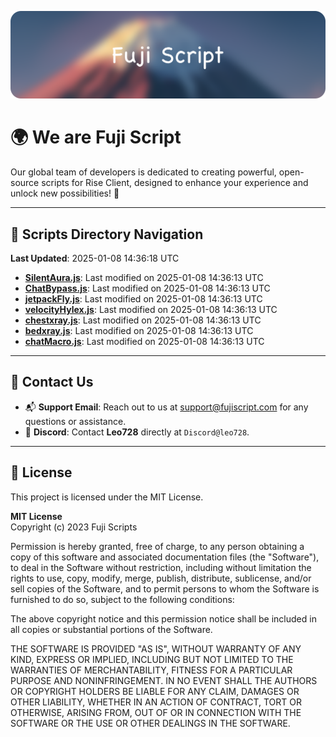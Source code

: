 ![Banner](.github/b.webp)

# 🌍 **We are Fuji Script**

Our global team of developers is dedicated to creating powerful, open-source scripts for Rise Client, designed to enhance your experience and unlock new possibilities! 🌟

---
<!-- SCRIPTS_NAVIGATION_START -->
## 📂 **Scripts Directory Navigation**

**Last Updated**: 2025-01-08 14:36:18 UTC

- **[SilentAura.js](scripts/SilentAura.js)**: Last modified on 2025-01-08 14:36:13 UTC
- **[ChatBypass.js](scripts/ChatBypass.js)**: Last modified on 2025-01-08 14:36:13 UTC
- **[jetpackFly.js](scripts/jetpackFly.js)**: Last modified on 2025-01-08 14:36:13 UTC
- **[velocityHylex.js](scripts/velocityHylex.js)**: Last modified on 2025-01-08 14:36:13 UTC
- **[chestxray.js](scripts/chestxray.js)**: Last modified on 2025-01-08 14:36:13 UTC
- **[bedxray.js](scripts/bedxray.js)**: Last modified on 2025-01-08 14:36:13 UTC
- **[chatMacro.js](scripts/chatMacro.js)**: Last modified on 2025-01-08 14:36:13 UTC

<!-- SCRIPTS_NAVIGATION_END -->

---

## 💬 **Contact Us**  
- 📬 **Support Email**: Reach out to us at [support@fujiscript.com](mailto:support@fujiscript.com) for any questions or assistance.  
- 💬 **Discord**: Contact **Leo728** directly at `Discord@leo728`.

---

## 📜 **License**

This project is licensed under the MIT License.  

**MIT License**  
Copyright (c) 2023 Fuji Scripts  

Permission is hereby granted, free of charge, to any person obtaining a copy of this software and associated documentation files (the "Software"), to deal in the Software without restriction, including without limitation the rights to use, copy, modify, merge, publish, distribute, sublicense, and/or sell copies of the Software, and to permit persons to whom the Software is furnished to do so, subject to the following conditions:  

The above copyright notice and this permission notice shall be included in all copies or substantial portions of the Software.  

THE SOFTWARE IS PROVIDED "AS IS", WITHOUT WARRANTY OF ANY KIND, EXPRESS OR IMPLIED, INCLUDING BUT NOT LIMITED TO THE WARRANTIES OF MERCHANTABILITY, FITNESS FOR A PARTICULAR PURPOSE AND NONINFRINGEMENT. IN NO EVENT SHALL THE AUTHORS OR COPYRIGHT HOLDERS BE LIABLE FOR ANY CLAIM, DAMAGES OR OTHER LIABILITY, WHETHER IN AN ACTION OF CONTRACT, TORT OR OTHERWISE, ARISING FROM, OUT OF OR IN CONNECTION WITH THE SOFTWARE OR THE USE OR OTHER DEALINGS IN THE SOFTWARE.  
